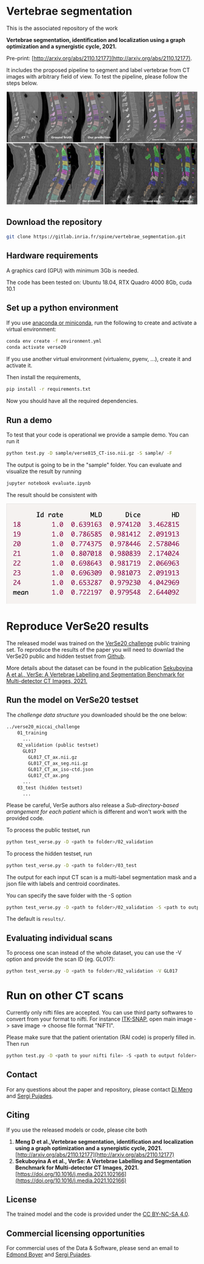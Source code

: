 # Vertebrae segmentation

This is the associated repository of the work 

**Vertebrae segmentation, identification and localization using a graph optimization and a synergistic cycle, 2021.**

Pre-print: [http://arxiv.org/abs/2110.12177](http://arxiv.org/abs/2110.12177).

It includes the proposed pipeline to segment and label vertebrae from CT images with arbitrary field of view. 
To test the pipeline, please follow the steps below.

![visu](visu.png)

## Download the repository

```bash
git clone https://gitlab.inria.fr/spine/vertebrae_segmentation.git
```

## Hardware requirements

A graphics card (GPU) with minimum 3Gb is needed. 

The code has been tested on: Ubuntu 18.04, RTX  Quadro 4000 8Gb, cuda 10.1

## Set up a python environment

If you use [anaconda or miniconda](https://docs.anaconda.com/anaconda/install/index.html), run the following to create and activate a virtual environment:

```bash
conda env create -f environment.yml
conda activate verse20
```

If you use another virtual environment (virtualenv, pyenv, ...), create it and activate it.

Then install the requirements,

```bash
pip install -r requirements.txt
```

Now you should have all the required dependencies.

## Run a demo

To test that your code is operational we provide a sample demo. You can run it 

```bash
python test.py -D sample/verse815_CT-iso.nii.gz -S sample/ -F
```

The output is going to be in the "sample" folder. You can evaluate and visualize the result by running

```bash
jupyter notebook evaluate.ipynb
```

The result should be consistent with 

<!-- ![sample_metrics](sample/sample_metrics.png){ width=50% } -->
<img src="sample/sample_metrics.png" width="500">

# Reproduce VerSe20 results

The released model was trained on the [VerSe20 challenge](https://verse2020.grand-challenge.org/) public training set. 
To reproduce the results of the paper you will need to downlad the VerSe20 public and hidden testset from [Github](https://github.com/anjany/verse). 

More details about the dataset can be found in the publication [Sekuboyina A et al., VerSe: A Vertebrae Labelling and Segmentation Benchmark for Multi-detector CT Images, 2021.](https://doi.org/10.1016/j.media.2021.102166)

## Run the model on VerSe20 testset

The *challenge data structure* you downloaded should be the one below:

```
../verse20_miccai_challenge
	01_training
	  ...
	02_validation (public testset)
	  GL017
		GL017_CT_ax.nii.gz
		GL017_CT_ax_seg.nii.gz
		GL017_CT_ax_iso-ctd.json
		GL017_CT_ax.png
	  ...
	03_test (hidden testset)
	  ...
```

Please be careful, VerSe authors also release a *Sub-directory-based arrangement for each patient* which is different and won't work with the provided code.


To process the public testset, run

```bash
python test_verse.py -D <path to folder>/02_validation
```

To process the hidden testset, run

```bash
python test_verse.py -D <path to folder>/03_test
```

The output for each input CT scan is a multi-label segmentation mask and a json file with labels and centroid coordinates.

You can specify the save folder with the -S option

```bash
python test_verse.py -D <path to folder>/02_validation -S <path to output folder>
```

The default <path to output folder> is ``results/``.

## Evaluating individual scans

To process one scan instead of the whole dataset, you can use the -V option and
provide the scan ID (eg. GL017):

```bash
python test_verse.py -D <path to folder>/02_validation -V GL017
```

# Run on other CT scans

Currently only nifti files are accepted. You can use third party softwares to convert from your format to nifti.
For instance [ITK-SNAP](http://www.itksnap.org/pmwiki/pmwiki.php), open main image -> save image -> choose file format "NiFTI".

Please make sure that the patient orientation (RAI code) is properly filled in.
Then run

```bash
python test.py -D <path to your nifti file> -S <path to output folder>
```


## Contact

For any questions about the paper and repository, please contact [Di Meng](mailto:di.meng@inria.fr) and [Sergi Pujades](mailto:sergi.pujades-rocamora@inria.fr).

## Citing 

If you use the released models or code, please cite both

1. **Meng D et al.,Vertebrae segmentation, identification and localization using a graph optimization and a synergistic cycle, 2021.** [http://arxiv.org/abs/2110.12177](http://arxiv.org/abs/2110.12177)
2. **Sekuboyina A et al., VerSe: A Vertebrae Labelling and Segmentation Benchmark for Multi-detector CT Images, 2021.** [https://doi.org/10.1016/j.media.2021.102166](https://doi.org/10.1016/j.media.2021.102166)


## License

The trained model and the code is provided under the [CC BY-NC-SA 4.0](https://creativecommons.org/licenses/by-nc-sa/4.0/legalcode).


## Commercial licensing opportunities

For commercial uses of the Data & Software, please send an email to [Edmond Boyer](mailto:edmond.boyer@inria.fr) and [Sergi Pujades](mailto:sergi.pujades-rocamora@inria.fr).
